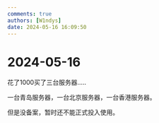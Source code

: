 ```yaml
---
comments: true
authors: [W1ndys]
date: 2024-05-16 16:09:50
---
```


# 2024-05-16

花了1000买了三台服务器.....

<!-- more -->

一台青岛服务器，一台北京服务器，一台香港服务器。

但是没备案，暂时还不能正式投入使用。
